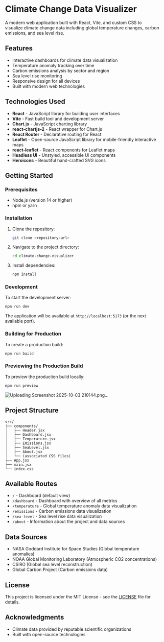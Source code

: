 # Climate Change Data Visualizer

A modern web application built with React, Vite, and custom CSS to visualize climate change data including global temperature changes, carbon emissions, and sea level rise.

## Features

- Interactive dashboards for climate data visualization
- Temperature anomaly tracking over time
- Carbon emissions analysis by sector and region
- Sea level rise monitoring
- Responsive design for all devices
- Built with modern web technologies

## Technologies Used

- **React** - JavaScript library for building user interfaces
- **Vite** - Fast build tool and development server
- **Chart.js** - JavaScript charting library
- **react-chartjs-2** - React wrapper for Chart.js
- **React Router** - Declarative routing for React
- **Leaflet** - Open-source JavaScript library for mobile-friendly interactive maps
- **react-leaflet** - React components for Leaflet maps
- **Headless UI** - Unstyled, accessible UI components
- **Heroicons** - Beautiful hand-crafted SVG icons

## Getting Started

### Prerequisites

- Node.js (version 14 or higher)
- npm or yarn

### Installation

1. Clone the repository:
   ```bash
   git clone <repository-url>
   ```

2. Navigate to the project directory:
   ```bash
   cd climate-change-visualizer
   ```

3. Install dependencies:
   ```bash
   npm install
   ```

### Development

To start the development server:

```bash
npm run dev
```

The application will be available at `http://localhost:5173` (or the next available port).

### Building for Production

To create a production build:

```bash
npm run build
```

### Previewing the Production Build

To preview the production build locally:

```bash
npm run preview
```
![Uploading Screenshot 2025-10-03 210144.png…]()


## Project Structure

```
src/
├── components/
│   ├── Header.jsx
│   ├── Dashboard.jsx
│   ├── Temperature.jsx
│   ├── Emissions.jsx
│   ├── SeaLevel.jsx
│   ├── About.jsx
│   └── (associated CSS files)
├── App.jsx
├── main.jsx
└── index.css
```

## Available Routes

- `/` - Dashboard (default view)
- `/dashboard` - Dashboard with overview of all metrics
- `/temperature` - Global temperature anomaly data visualization
- `/emissions` - Carbon emissions data visualization
- `/sea-level` - Sea level rise data visualization
- `/about` - Information about the project and data sources

## Data Sources

- NASA Goddard Institute for Space Studies (Global temperature anomalies)
- NOAA Global Monitoring Laboratory (Atmospheric CO2 concentrations)
- CSIRO (Global sea level reconstruction)
- Global Carbon Project (Carbon emissions data)

## License

This project is licensed under the MIT License - see the [LICENSE](LICENSE) file for details.

## Acknowledgments

- Climate data provided by reputable scientific organizations
- Built with open-source technologies
